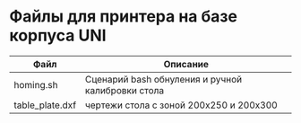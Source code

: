 # Файлы для принтера на базе корпуса UNI
  
| Файл | Описание |
|------|----------
| homing.sh | Сценарий bash обнуления и ручной калибровки стола |
| table_plate.dxf | чертежи стола с зоной 200x250 и 200x300 |
